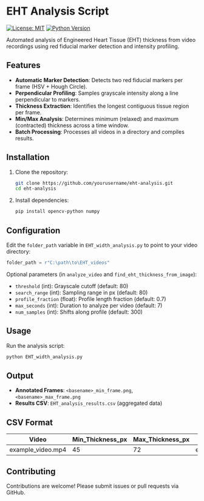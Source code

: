 # EHT Analysis Script

[![License: MIT](https://img.shields.io/badge/License-MIT-blue.svg)](LICENSE)
[![Python Version](https://img.shields.io/badge/Python-3.7%2B-yellow.svg)](https://www.python.org/)

Automated analysis of Engineered Heart Tissue (EHT) thickness from video recordings using red fiducial marker detection and intensity profiling.

## Features

* **Automatic Marker Detection**: Detects two red fiducial markers per frame (HSV + Hough Circle).
* **Perpendicular Profiling**: Samples grayscale intensity along a line perpendicular to markers.
* **Thickness Extraction**: Identifies the longest contiguous tissue region per frame.
* **Min/Max Analysis**: Determines minimum (relaxed) and maximum (contracted) thickness across a time window.
* **Batch Processing**: Processes all videos in a directory and compiles results.

## Installation

1. Clone the repository:

   ```bash
   git clone https://github.com/yourusername/eht-analysis.git
   cd eht-analysis
   ```
2. Install dependencies:

   ```bash
   pip install opencv-python numpy
   ```

## Configuration

Edit the `folder_path` variable in `EHT_width_analysis.py` to point to your video directory:

```python
folder_path = r"C:\path\to\EHT_videos"
```

Optional parameters (in `analyze_video` and `find_eht_thickness_from_image`):

* `threshold` (int): Grayscale cutoff (default: 80)
* `search_range` (int): Sampling range in px (default: 80)
* `profile_fraction` (float): Profile length fraction (default: 0.7)
* `max_seconds` (int): Duration to analyze per video (default: 7)
* `num_samples` (int): Shifts along profile (default: 300)

## Usage

Run the analysis script:

```bash
python EHT_width_analysis.py
```

## Output

* **Annotated Frames**: `<basename>_min_frame.png`, `<basename>_max_frame.png`
* **Results CSV**: `EHT_analysis_results.csv` (aggregated data)

## CSV Format

| Video              | Min\_Thickness\_px | Max\_Thickness\_px | Min\_Frame                     | Max\_Frame                     |
| ------------------ | ------------------ | ------------------ | ------------------------------ | ------------------------------ |
| example\_video.mp4 | 45                 | 72                 | example\_video\_min\_frame.png | example\_video\_max\_frame.png |

## Contributing

Contributions are welcome! Please submit issues or pull requests via GitHub.


